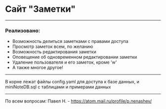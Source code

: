 # Сайт "Заметки"
_______

### Реализовано:
- Возможность делиться заметками с правами доступа
- Просмотр заметок всем, по желанию
- Возможность редактирования заметки
- Оповещение об одновременном редактировании заметки
- Удаление пользователя и его заметок, кроме 'w'
- А также многое другое!

___

В корне лежат файлы config.yaml для доступа к базе данных,
и miniNoteDB.sql с таблицами и примерами данных
___

По всем вопросам:
Павел Н. - https://atom.mail.ru/profile/p.nenashev/